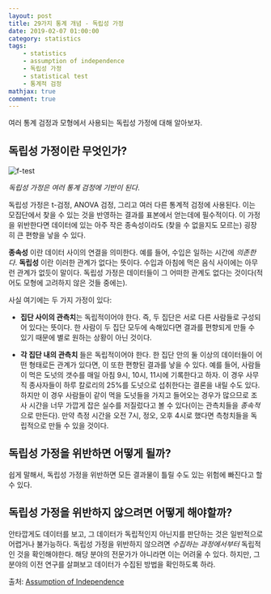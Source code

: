 ```yaml
---
layout: post
title: 29가지 통계 개념 - 독립성 가정
date: 2019-02-07 01:00:00
category: statistics
tags:
    - statistics
    - assumption of independence
    - 독립성 가정
    - statistical test
    - 통계적 검정
mathjax: true
comment: true
---
```


여러 통계 검정과 모형에서 사용되는 독립성 가정에 대해 알아보자.

## 독립성 가정이란 무엇인가?

![f-test](https://www.statisticshowto.datasciencecentral.com/wp-content/uploads/2012/11/f-test.jpg)

*독립성 가정은 여러 통계 검정에 기반이 된다*.

독립성 가정은 t-검정, ANOVA 검정, 그리고 여러 다른 통계적 검정에 사용된다.
이는 모집단에서 찾을 수 있는 것을 반영하는 결과를 표본에서 얻는데에 필수적이다.
이 가정을 위반한다면 데이터에 있는 아주 작은 종속성이라도 (찾을 수 없을지도 모르는) 굉장히 큰 편향을 낳을 수 있다.

**종속성** 이란 데이터 사이의 연결을 의미한다.
예를 들어, 수입은 일하는 시간에 *의존한다*. 
**독립성** 이란 이러한 관계가 없다는 뜻이다.
수입과 아침에 먹은 음식 사이에는 아무런 관계가 없듯이 말이다.
독립성 가정은 데이터들이 그 어떠한 관계도 없다는 것이다(적어도 모형에 고려하지 않은 것들 중에는).

사실 여기에는 두 가지 가정이 있다:

* **집단 사이의 관측치**는 독립적이어야 한다. 즉, 두 집단은 서로 다른 사람들로 구성되어 있다는 뜻이다.
한 사람이 두 집단 모두에 속해있다면 결과를 편향되게 만들 수 있기 때문에 별로 원하는 상황이 아닌 것이다.

* **각 집단 내의 관측치** 들은 독립적이어야 한다.
한 집단 안의 둘 이상의 데이터들이 어떤 형태로든 관계가 있다면, 이 또한 편향된 결과를 낳을 수 있다.
예를 들어, 사람들이 먹은 도넛의 갯수를 매일 아침 9시, 10시, 11시에 기록한다고 하자.
이 경우 사무직 종사자들이 하루 칼로리의 25%를 도넛으로 섭취한다는 결론을 내릴 수도 있다.
하지만 이 경우 사람들이 같이 먹을 도넛들을 가지고 들어오는 경우가 많으므로
조사 시간을 너무 가깝게 잡은 실수를 저질렀다고 볼 수 있다(이는 관측치들을 *종속적*으로 만든다).
만약 측정 시간을 오전 7시, 정오, 오후 4시로 했다면 측청치들을 독립적으로 만들 수 있을 것이다.

## 독립성 가정을 위반하면 어떻게 될까?

쉽게 말해서, 독립성 가정을 위반하면 모든 결과물이 틀릴 수도 있는 위험에 빠진다고 할 수 있다.

## 독립성 가정을 위반하지 않으려면 어떻게 해야할까?

안타깝게도 데이터를 보고, 그 데이터가 독립적인지 아닌지를 판단하는 것은
일반적으로 어렵거나 불가능하다.
독립성 가정을 위반하지 않으려면 *수집하는 과정에서부터* 독립적인 것을 확인해야한다.
해당 분야의 전문가가 아니라면 이는 어려울 수 있다.
하지만, 그 분야의 이전 연구를 살펴보고 데이터가 수집된 방법을 확인하도록 하라.

출처: [Assumption of Independence](https://www.statisticshowto.datasciencecentral.com/assumption-of-independence/)
